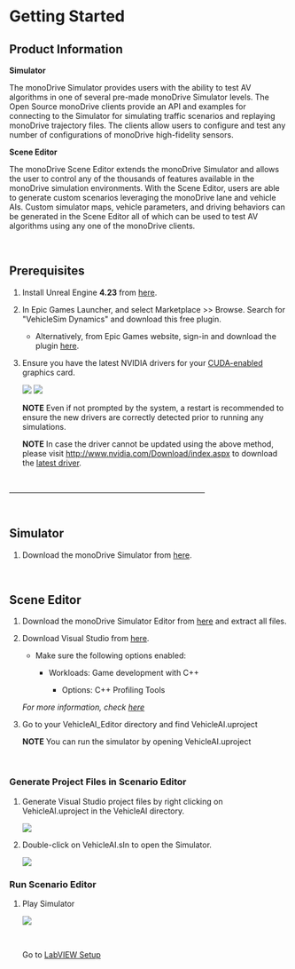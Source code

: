 # Getting Started

## Product Information

**Simulator**

The monoDrive Simulator provides users with the ability to test AV algorithms in one of several pre-made monoDrive Simulator levels. The Open Source monoDrive clients provide an API and examples for connecting to the Simulator for simulating traffic scenarios and replaying monoDrive trajectory files. The clients allow users to configure and test any number of configurations of monoDrive high-fidelity sensors.

**Scene Editor**

The monoDrive Scene Editor extends the monoDrive Simulator and allows the user to control any of the thousands of features available in the monoDrive simulation environments. With the Scene Editor, users are able to generate custom scenarios leveraging the monoDrive lane and vehicle AIs. Custom simulator maps, vehicle parameters, and driving behaviors can be generated in the Scene Editor all of which can be used to test AV algorithms using any one of the monoDrive clients.

<p>&nbsp;</p>


## Prerequisites 

1. Install Unreal Engine **4.23** from [here](https://www.unrealengine.com/en-US/).


1. In Epic Games Launcher, and select Marketplace >> Browse. Search for "VehicleSim Dynamics" and download this free plugin. 
    - Alternatively, from Epic Games website, sign-in and download the plugin [here](https://www.unrealengine.com/marketplace/en-US/product/carsim-vehicle-dynamics).


1. Ensure you have the latest NVIDIA drivers for your [CUDA-enabled](https://developer.nvidia.com/cuda-gpus) graphics card.

	<div class="img_container">
    <img class='sm_img' src="../nvidia_driver2.png"/>
	<img class='semiwide_img' src="../nvidia_driver1.png"/>
    </div>

    **NOTE**
    Even if not prompted by the system, a restart is recommended to ensure the new drivers are correctly detected prior to running any simulations.

    **NOTE**
    In case the driver cannot be updated using the above method, please visit http://www.nvidia.com/Download/index.aspx to download the [latest driver](https://www.nvidia.comnvidia.com).
    

<p>&nbsp;</p>
<hr width="70%"/>
<p>&nbsp;</p>


## Simulator 

1. Download the monoDrive Simulator from [here](https://www.monodrive.io/register).

<p>&nbsp;</p>

## Scene Editor

1. Download the monoDrive Simulator Editor from [here](https://www.monodrive.io/register) and extract all files. 

1. Download Visual Studio from [here](https://visualstudio.microsoft.com/).

    - Make sure the following options enabled:

         - Workloads: Game development with C++

            - Options: C++ Profiling Tools

    *For more information, check [here](https://docs.unrealengine.com/en-US/Programming/Development/VisualStudioSetup/index.html)*


1. Go to your VehicleAI_Editor directory and find VehicleAI.uproject

    **NOTE** 
    You can run the simulator by opening VehicleAI.uproject

<p>&nbsp;</p>

### Generate Project Files in Scenario Editor

1. Generate Visual Studio project files by right clicking on VehicleAI.uproject in the VehicleAI directory. 

    <div class="img_container">
    <img class='lg_img' src="../LV_client/quick_start/imgs/generate_project_files.png"/>
    </div>

2. Double-click on VehicleAI.sIn to open the Simulator.

    <div class="img_container">
    <img class='lg_img' src="../LV_client/quick_start/imgs/vehicle-sIn.png"/>
    </div>

### Run Scenario Editor

1. Play Simulator

    <div class="img_container">
    <img class='wide_img' src="../LV_client/quick_start/imgs/play.png"/>
    </div>

    <p>&nbsp;</p>

    Go to [LabVIEW Setup](LV_client/quick_start/LabVIEW_client_quick_start.md)

    <p>&nbsp;</p>